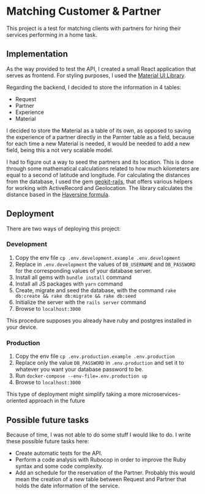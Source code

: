 # Matching Customer & Partner

This project is a test for matching clients with partners for hiring their services performing in a home task.

## Implementation

As the way provided to test the API, I created a small React application that serves as frontend. For styling purposes, I used the [Material UI Library](https://mui.com/).

Regarding the backend, I decided to store the information in 4 tables:

* Request
* Partner
* Experience
* Material

I decided to store the Material as a table of its own, as opposed to saving the experience of a partner directly in the Parnter table as a field, because for each time a new Material is needed, it would be needed to add a new field, being this a not very scalable model.

I had to figure out a way to seed the partners and its location. This is done through some mathematical calculations related to how much kilometers are equal to a second of latitude and longitude. For calculating the distances from the database, I used the gem [geokit-rails](https://github.com/geokit/geokit-rails), that offers various helpers for working with ActiveRecord and Geolocation. The library calculates the distance based in the [Haversine formula](https://en.wikipedia.org/wiki/Haversine_formula).

## Deployment

There are two ways of deploying this project:

### Development
1. Copy the env file `cp .env.development.example .env.development`
2. Replace in `.env.development` the values of `DB_USERNAME` and `DB_PASSWORD` for the corresponding values of your database server.
3. Install all gems with `bundle install` command
4. Install all JS packages with `yarn` command
5. Create, migrate and seed the database, with the command `rake db:create && rake db:migrate && rake db:seed`
6. Initialize the server with the `rails server` command
7. Browse to `localhost:3000`

This procedure supposes you already have ruby and postgres installed in your device.

### Production
1. Copy the env file `cp .env.production.example .env.production`
2. Replace only the value `DB_PASSWORD` in `.env.production` and set it to whatever you want your database password to be.
3. Run `docker-compose --env-file=.env.production up`
4. Browse to `localhost:3000`

This type of deployment might simplify taking a more microservices-oriented approach in the future

## Possible future tasks
Because of time, I was not able to do some stuff I would like to do. I write these possible future tasks here:

* Create automatic tests for the API.
* Perform a code analysis with Rubocop in order to improve the Ruby syntax and some code complexity.
* Add an schedule for the reservation of the Partner. Probably this would mean the creation of a new table between Request and Partner that holds the date information of the service.